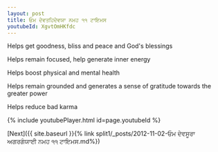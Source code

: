 ```yaml
---
layout: post
title: ਓਮ ਦੇਵਤਹਿਦੇਵਯਾ ਨਮਹ ੧੧ ਟਾਇਮਸ
youtubeId: XgvtOmHKfdc
---
```

 
 
Helps get goodness, bliss and peace and God's blessings
 
Helps remain focused, help generate inner energy 
 
Helps boost physical and mental health 
 
Helps remain grounded and generates a sense of gratitude towards the greater power 
 
Helps reduce bad karma
 
 
 
 


{% include youtubePlayer.html id=page.youtubeId %}
 
[Next]({{ site.baseurl }}{% link  split1/_posts/2012-11-02-ਓਮ ਦੇਵਸੂਰਾ ਅਗਰਗੰਯਾਈ ਨਮਹ ੧੧ ਟਾਇਮਸ.md%})
 
